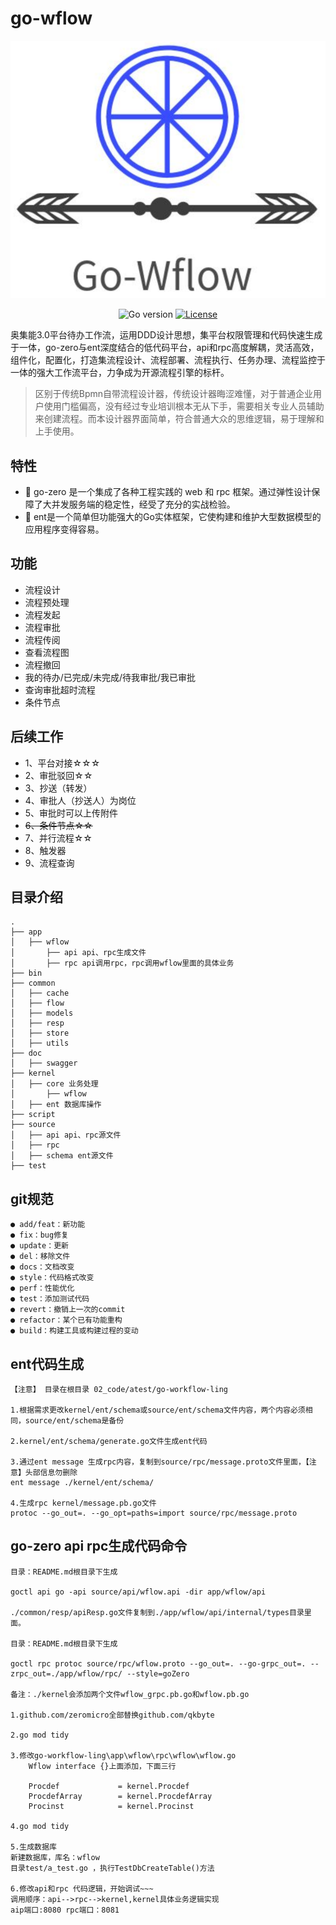 # go-wflow

<div align=center>
<img width="1060" alt="image"  src="./QQ截图20221009124602.png" />

<br/>

![Go version](http://img.shields.io/badge/go-v1.18-9cf)
[![License](http://img.shields.io/badge/license-MIT-blue.svg)](https://github.com/qkbyte/go-workflow/blob/ling/LICENSE)

</div>

奥集能3.0平台待办工作流，运用DDD设计思想，集平台权限管理和代码快速生成于一体，go-zero与ent深度结合的低代码平台，api和rpc高度解耦，灵活高效，组件化，配置化，打造集流程设计、流程部署、流程执行、任务办理、流程监控于一体的强大工作流平台，力争成为开源流程引擎的标杆。

> 区别于传统Bpmn自带流程设计器，传统设计器晦涩难懂，对于普通企业用户使用门槛偏高，没有经过专业培训根本无从下手，需要相关专业人员辅助来创建流程。而本设计器界面简单，符合普通大众的思维逻辑，易于理解和上手使用。

## 特性
- 👏 go-zero 是一个集成了各种工程实践的 web 和 rpc 框架。通过弹性设计保障了大并发服务端的稳定性，经受了充分的实战检验。
- 💪 ent是一个简单但功能强大的Go实体框架，它使构建和维护大型数据模型的应用程序变得容易。

## 功能

* 流程设计
* 流程预处理
* 流程发起
* 流程审批
* 流程传阅
* 查看流程图
* 流程撤回
* 我的待办/已完成/未完成/待我审批/我已审批
* 查询审批超时流程
* 条件节点

## 后续工作


* 1、平台对接☆☆☆
* 2、审批驳回☆☆
* 3、抄送（转发）
* 4、审批人（抄送人）为岗位
* 5、审批时可以上传附件
* ~~6、条件节点☆☆~~
* 7、并行流程☆☆
* 8、触发器
* 9、流程查询


## 目录介绍

```
.
├── app
│	├── wflow
│   	├── api api、rpc生成文件
│    	├── rpc api调用rpc，rpc调用wflow里面的具体业务
├── bin
├── common
│	├── cache
│	├── flow 
│	├── models
│	├── resp
│	├── store
│	├── utils
├── doc
│	├── swagger
├── kernel
│	├── core 业务处理
│		├── wflow
│	├── ent 数据库操作
├── script
├── source
│	├── api api、rpc源文件
│   ├── rpc
│   ├── schema ent源文件
├── test
```

## git规范
```
● add/feat：新功能
● fix：bug修复
● update：更新
● del：移除文件
● docs：文档改变
● style：代码格式改变
● perf：性能优化
● test：添加测试代码
● revert：撤销上一次的commit
● refactor：某个已有功能重构
● build：构建工具或构建过程的变动
```

## ent代码生成
```
【注意】 目录在根目录 02_code/atest/go-workflow-ling

1.根据需求更改kernel/ent/schema或source/ent/schema文件内容，两个内容必须相同，source/ent/schema是备份

2.kernel/ent/schema/generate.go文件生成ent代码

3.通过ent message 生成rpc内容，复制到source/rpc/message.proto文件里面，【注意】头部信息勿删除
ent message ./kernel/ent/schema/

4.生成rpc kernel/message.pb.go文件
protoc --go_out=. --go_opt=paths=import source/rpc/message.proto
```

## go-zero api rpc生成代码命令
```
目录：README.md根目录下生成

goctl api go -api source/api/wflow.api -dir app/wflow/api

./common/resp/apiResp.go文件复制到./app/wflow/api/internal/types目录里面。

目录：README.md根目录下生成

goctl rpc protoc source/rpc/wflow.proto --go_out=. --go-grpc_out=. --zrpc_out=./app/wflow/rpc/ --style=goZero

备注：./kernel会添加两个文件wflow_grpc.pb.go和wflow.pb.go

1.github.com/zeromicro全部替换github.com/qkbyte

2.go mod tidy

3.修改go-workflow-ling\app\wflow\rpc\wflow\wflow.go
	Wflow interface {}上面添加，下面三行
	
    Procdef       		= kernel.Procdef
	ProcdefArray        = kernel.ProcdefArray
	Procinst       		= kernel.Procinst

4.go mod tidy

5.生成数据库
新建数据库，库名：wflow
目录test/a_test.go ，执行TestDbCreateTable()方法

6.修改api和rpc 代码逻辑，开始调试~~~
调用顺序：api-->rpc-->kernel,kernel具体业务逻辑实现
aip端口:8080 rpc端口：8081

```




